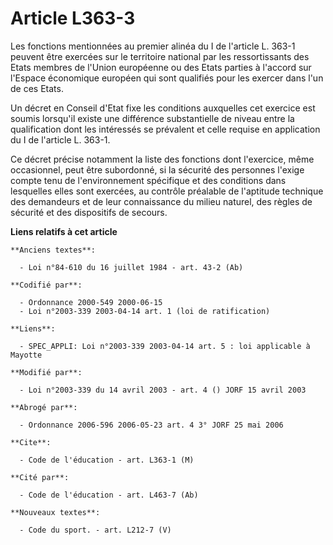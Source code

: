 # Article L363-3

Les fonctions mentionnées au premier alinéa du I de l'article L. 363-1 peuvent être exercées sur le territoire national par
les ressortissants des Etats membres de l'Union européenne ou des Etats parties à l'accord sur l'Espace économique européen
qui sont qualifiés pour les exercer dans l'un de ces Etats.

Un décret en Conseil d'Etat fixe les conditions auxquelles cet exercice est soumis lorsqu'il existe une différence
substantielle de niveau entre la qualification dont les intéressés se prévalent et celle requise en application du I de
l'article L. 363-1.

Ce décret précise notamment la liste des fonctions dont l'exercice, même occasionnel, peut être subordonné, si la sécurité
des personnes l'exige compte tenu de l'environnement spécifique et des conditions dans lesquelles elles sont exercées, au
contrôle préalable de l'aptitude technique des demandeurs et de leur connaissance du milieu naturel, des règles de sécurité
et des dispositifs de secours.

**Liens relatifs à cet article**

	**Anciens textes**:

	  - Loi n°84-610 du 16 juillet 1984 - art. 43-2 (Ab)

	**Codifié par**:

	  - Ordonnance 2000-549 2000-06-15
	  - Loi n°2003-339 2003-04-14 art. 1 (loi de ratification)

	**Liens**:

	  - SPEC_APPLI: Loi n°2003-339 2003-04-14 art. 5 : loi applicable à Mayotte

	**Modifié par**:

	  - Loi n°2003-339 du 14 avril 2003 - art. 4 () JORF 15 avril 2003

	**Abrogé par**:

	  - Ordonnance 2006-596 2006-05-23 art. 4 3° JORF 25 mai 2006

	**Cite**:

	  - Code de l'éducation - art. L363-1 (M)

	**Cité par**:

	  - Code de l'éducation - art. L463-7 (Ab)

	**Nouveaux textes**:

	  - Code du sport. - art. L212-7 (V)
